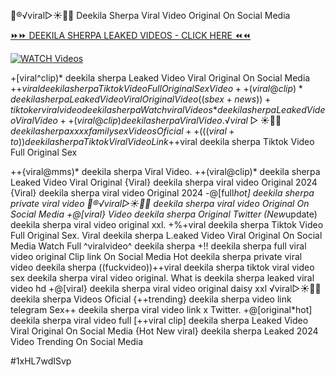 👙®️√viral▷☀️👄💥 Deekila Sherpa Viral Video Original On Social Media


[⏩⏩ DEEKILA SHERPA LEAKED VIDEOS - CLICK HERE ⏪⏪](https://mov24.shop/watch/deekila+sherpa)

[![WATCH Videos](https://i.imgur.com/dJHk4Zq.gif)](https://mov24.shop/watch/deekila+sherpa)




























+[viral^clip)* deekila sherpa Leaked Video Viral Original On Social Media  +$+viral deekila sherpa Tiktok Video Full Original Sex Video ++(viral@clip)* deekila sherpa Leaked Video Viral Original Video ((sbex+news))+ tiktoker viral video deekila sherpa {Watch viral Videos*} deekila sherpa Leaked Video Viral Video
++(viral@clip) deekila sherpa Viral Video. ️√viral▷☀️👄💥 deekila sherpa xxxx family sex Videos Oficial ++(((viral+to))deekila sherpa Tiktok Viral Video Link
+$+viral deekila sherpa Tiktok Video Full Original Sex

++{viral@mms)* deekila sherpa Viral Video.
++(viral@clip)* deekila sherpa Leaked Video Viral Original
{Viral} deekila sherpa viral video Original 2024 {Viral} deekila sherpa viral video Original 2024
-@[full*hot] deekila sherpa private viral video
👙®️√viral▷☀️👄💥 deekila sherpa viral video Original On Social Media
+@[viral} Video deekila sherpa Original Twitter
(New*update) deekila sherpa viral video original xxl.
+%+viral deekila sherpa Tiktok Video Full Original Sex. Viral deekila sherpa L.eaked Video Viral Original On Social Media Watch Full ^viralvideo^ deekila sherpa +!! deekila sherpa full viral video original Clip link On Social Media Hot deekila sherpa private viral video deekila sherpa ((fuckvideo))++viral deekila sherpa tiktok viral video
sex deekila sherpa viral video original. What is deekila sherpa leaked viral video hd
+@[viral} deekila sherpa viral video original daisy xxl
️√viral▷☀️👄💥 deekila sherpa Videos Oficial
{++trending} deekila sherpa video link telegram
Sex++ deekila sherpa viral video link x Twitter. +@[original*hot] deekila sherpa viral video full [++viral clip] deekila sherpa Leaked Video Viral Original On Social Media
{Hot New viral} deekila sherpa Leaked 2024 Video Trending On Social Media


#1xHL7wdISvp
